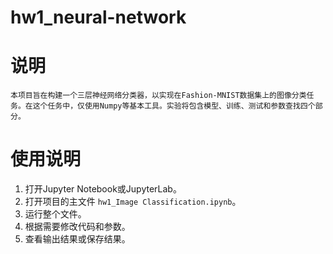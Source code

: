 # hw1_neural-network
# 说明
    本项目旨在构建一个三层神经网络分类器，以实现在Fashion-MNIST数据集上的图像分类任务。在这个任务中，仅使用Numpy等基本工具。实验将包含模型、训练、测试和参数查找四个部分。
# 使用说明
1. 打开Jupyter Notebook或JupyterLab。
2. 打开项目的主文件 `hw1_Image Classification.ipynb`。
3. 运行整个文件。
4. 根据需要修改代码和参数。
5. 查看输出结果或保存结果。
